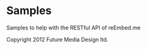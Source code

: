 Samples
=======

Samples to help with the RESTful API of reEmbed.me


Copyright 2012 Future Media Design ltd.